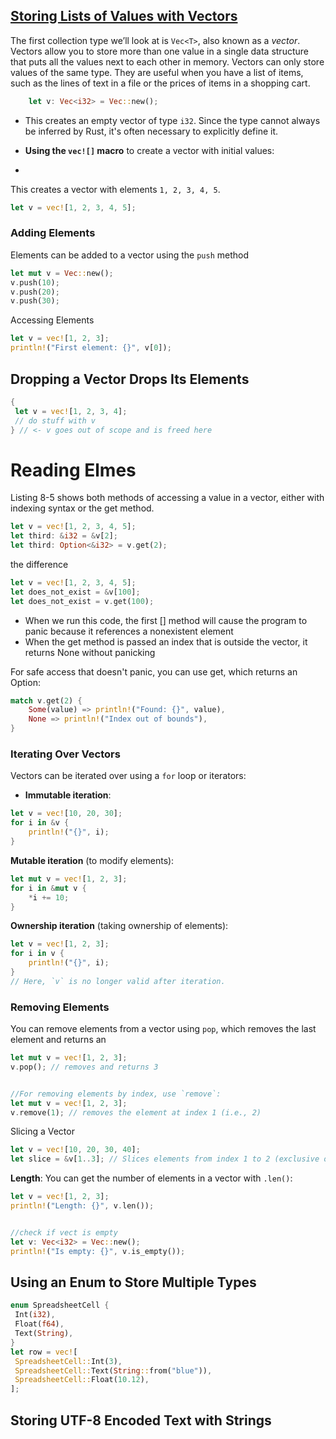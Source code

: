 ## [Storing Lists of Values with Vectors](https://doc.rust-lang.org/book/ch08-01-vectors.html#storing-lists-of-values-with-vectors)

The first collection type we’ll look at is `Vec<T>`, also known as a _vector_. Vectors allow you to store more than one value in a single data structure that puts all the values next to each other in memory. Vectors can only store values of the same type. They are useful when you have a list of items, such as the lines of text in a file or the prices of items in a shopping cart.
```rust
    let v: Vec<i32> = Vec::new();

```
- This creates an empty vector of type `i32`. Since the type cannot always be inferred by Rust, it's often necessary to explicitly define it.
    
- **Using the `vec![]` macro** to create a vector with initial values:
- 
This creates a vector with elements `1, 2, 3, 4, 5`.
```rust
let v = vec![1, 2, 3, 4, 5];

```
### Adding Elements

Elements can be added to a vector using the `push` method
```rust
let mut v = Vec::new();
v.push(10);
v.push(20);
v.push(30);

```
Accessing Elements
```rust
let v = vec![1, 2, 3];
println!("First element: {}", v[0]);

```
## Dropping a Vector Drops Its Elements


```rust
{
 let v = vec![1, 2, 3, 4];
 // do stuff with v
} // <- v goes out of scope and is freed here
```
# Reading Elmes
Listing 8-5 shows both methods of accessing a value in a vector, either
with indexing syntax or the get method.
```rust
let v = vec![1, 2, 3, 4, 5]; 
let third: &i32 = &v[2]; 
let third: Option<&i32> = v.get(2);
```
the difference
```rust
let v = vec![1, 2, 3, 4, 5];
let does_not_exist = &v[100];
let does_not_exist = v.get(100);

```
- When we run this code, the first [] method will cause the program to panic because it references a nonexistent element
- When the get method is passed an index that is outside the vector, it returns None without panicking


For safe access that doesn't panic, you can use get, which returns an Option:
```rust
match v.get(2) {
    Some(value) => println!("Found: {}", value),
    None => println!("Index out of bounds"),
}

```
### Iterating Over Vectors

Vectors can be iterated over using a `for` loop or iterators:

- **Immutable iteration**:
```rust
let v = vec![10, 20, 30];
for i in &v {
    println!("{}", i);
}

```
**Mutable iteration** (to modify elements):
```rust
let mut v = vec![1, 2, 3];
for i in &mut v {
    *i += 10;
}

```
**Ownership iteration** (taking ownership of elements):
```rust
let v = vec![1, 2, 3];
for i in v {
    println!("{}", i);
}
// Here, `v` is no longer valid after iteration.


```
### Removing Elements

You can remove elements from a vector using `pop`, which removes the last element and returns an
```rust
let mut v = vec![1, 2, 3];
v.pop(); // removes and returns 3


//For removing elements by index, use `remove`:
let mut v = vec![1, 2, 3];
v.remove(1); // removes the element at index 1 (i.e., 2)

```
Slicing a Vector
```rust
let v = vec![10, 20, 30, 40];
let slice = &v[1..3]; // Slices elements from index 1 to 2 (exclusive of 3)

```
**Length**: You can get the number of elements in a vector with `.len()`:
```rust
let v = vec![1, 2, 3];
println!("Length: {}", v.len());


//check if vect is empty
let v: Vec<i32> = Vec::new();
println!("Is empty: {}", v.is_empty());

```
## Using an Enum to Store Multiple Types
```rust
enum SpreadsheetCell {
 Int(i32),
 Float(f64),
 Text(String),
}
let row = vec![
 SpreadsheetCell::Int(3),
 SpreadsheetCell::Text(String::from("blue")),
 SpreadsheetCell::Float(10.12),
];
```
## Storing UTF-8 Encoded Text with Strings
